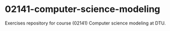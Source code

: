 # 02141-computer-science-modeling
Exercises repository for course (02141) Computer science modeling at DTU.
